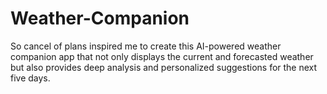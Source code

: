 # Weather-Companion
So cancel of plans inspired me to create this AI-powered weather companion app that not only displays the current and forecasted weather but also provides deep analysis and personalized suggestions for the next five days.
